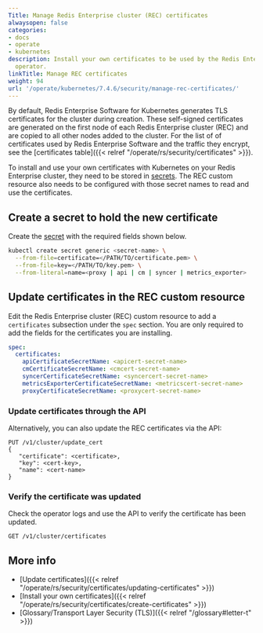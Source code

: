 ```yaml
---
Title: Manage Redis Enterprise cluster (REC) certificates
alwaysopen: false
categories:
- docs
- operate
- kubernetes
description: Install your own certificates to be used by the Redis Enterprise cluster's
  operator.
linkTitle: Manage REC certificates
weight: 94
url: '/operate/kubernetes/7.4.6/security/manage-rec-certificates/'
---
```


By default, Redis Enterprise Software for Kubernetes generates TLS certificates for the cluster during creation. These self-signed certificates are generated on the first node of each Redis Enterprise cluster (REC) and are copied to all other nodes added to the cluster. For the list of of certificates used by Redis Enterprise Software and the traffic they encrypt, see the [certificates table]({{< relref "/operate/rs/security/certificates" >}}).

To install and use your own certificates with Kubernetes on your Redis Enterprise cluster, they need to be stored in [secrets](https://kubernetes.io/docs/concepts/configuration/secret/). The REC custom resource also needs to be configured with those secret names to read and use the certificates.

## Create a secret to hold the new certificate

Create the [secret](https://kubernetes.io/docs/tasks/configmap-secret/managing-secret-using-kubectl/) with the required fields shown below.

  ```sh
  kubectl create secret generic <secret-name> \
    --from-file=certificate=</PATH/TO/certificate.pem> \
    --from-file=key=</PATH/TO/key.pem> \
    --from-literal=name=<proxy | api | cm | syncer | metrics_exporter>
  ```

## Update certificates in the REC custom resource

Edit the Redis Enterprise cluster (REC) custom resource to add a `certificates` subsection under the `spec` section. You are only required to add the fields for the certificates you are installing.

```yaml
spec:
  certificates:
    apiCertificateSecretName: <apicert-secret-name>
    cmCertificateSecretName: <cmcert-secret-name>
    syncerCertificateSecretName: <syncercert-secret-name>
    metricsExporterCertificateSecretName: <metricscert-secret-name>
    proxyCertificateSecretName: <proxycert-secret-name>
```

### Update certificates through the API

Alternatively, you can also update the REC certificates via the API:

```API
PUT /v1/cluster/update_cert
{
   "certificate": <certificate>, 
   "key": <cert-key>,
   "name": <cert-name> 
}
```

### Verify the certificate was updated

Check the operator logs and use the API to verify the certificate has been updated.

  ```api
  GET /v1/cluster/certificates
  ```

## More info

- [Update certificates]({{< relref "/operate/rs/security/certificates/updating-certificates" >}})
- [Install your own certificates]({{< relref "/operate/rs/security/certificates/create-certificates" >}})
- [Glossary/Transport Layer Security (TLS)]({{< relref "/glossary#letter-t" >}})
